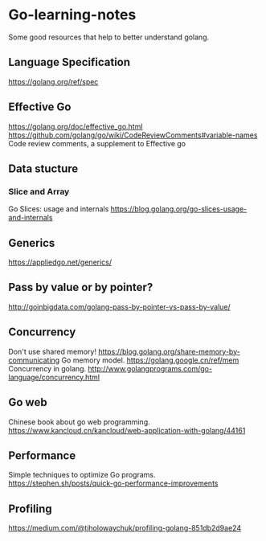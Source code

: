# Go-learning-notes
Some good resources that help to better understand golang.

## Language Specification
https://golang.org/ref/spec

## Effective Go
https://golang.org/doc/effective_go.html
https://github.com/golang/go/wiki/CodeReviewComments#variable-names Code review comments, a supplement to Effective go

## Data stucture
### Slice and Array
Go Slices: usage and internals  https://blog.golang.org/go-slices-usage-and-internals

## Generics
https://appliedgo.net/generics/

## Pass by value or by pointer?
http://goinbigdata.com/golang-pass-by-pointer-vs-pass-by-value/

## Concurrency
Don't use shared memory! https://blog.golang.org/share-memory-by-communicating
Go memory model. https://golang.google.cn/ref/mem
Concurrency in golang. http://www.golangprograms.com/go-language/concurrency.html

## Go web
Chinese book about go web programming. https://www.kancloud.cn/kancloud/web-application-with-golang/44161

## Performance 
Simple techniques to optimize Go programs. https://stephen.sh/posts/quick-go-performance-improvements

## Profiling
https://medium.com/@tjholowaychuk/profiling-golang-851db2d9ae24
